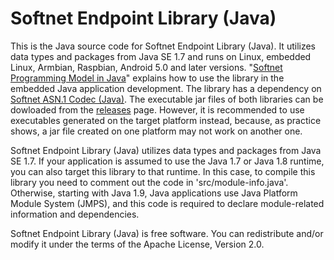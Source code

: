 # Softnet Endpoint Library (Java)

This is the Java source code for Softnet Endpoint Library (Java). It utilizes data types and packages from Java SE 1.7 and runs on Linux, embedded Linux, Armbian, Raspbian, Android 5.0 and later versions. "[Softnet Programming Model in Java](https://github.com/Softnet-Free/softnet-java)" explains how to use the library in the embedded Java application development. The library has a dependency on [Softnet ASN.1 Codec (Java)](https://github.com/softnet-free/asn1codec-java). The executable jar files of both libraries can be dowloaded from the [releases](https://github.com/Softnet-Free/softnet-java/releases) page. However, it is recommended to use executables generated on the target platform instead, because, as practice shows, a jar file created on one platform may not work on another one. 

Softnet Endpoint Library (Java) utilizes data types and packages from Java SE 1.7. If your application is assumed to use the Java 1.7 or Java 1.8 runtime, you can also target this library to that runtime. In this case, to compile this library you need to comment out the code in 'src/module-info.java'. Otherwise, starting with Java 1.9, Java applications use Java Platform Module System (JMPS), and this code is required to declare module-related information and dependencies.

Softnet Endpoint Library (Java) is free software. You can redistribute and/or modify it under the terms of the Apache License, Version 2.0.
